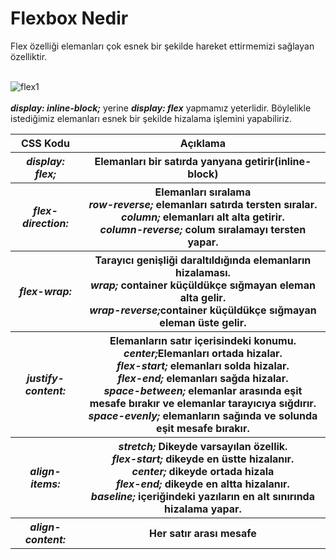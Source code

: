 <h1>Flexbox Nedir</h1>
Flex özelliği elemanları çok esnek bir şekilde hareket ettirmemizi sağlayan özelliktir. <br><br>

![flex1](https://user-images.githubusercontent.com/48285856/147812162-38f9d120-fb54-4528-a351-285e44d62bdf.png)
<br><br>
<b><i>display: inline-block;</i></b> yerine <b><i>display: flex</i></b> yapmamız yeterlidir. Böylelikle istediğimiz elemanları esnek bir şekilde hizalama işlemini yapabiliriz. <br>
<table>
<thead>
<tr>
<th>CSS Kodu</th>
<th>Açıklama</th>
</tr>
</thead>
<tbody>
<tr>
<th><b><i>display: flex;</i></b></th>
<th>Elemanları bir satırda yanyana getirir(inline-block)</th>
</tr>
<tr>
<th><b><i>flex-direction:</i></b></th>
<th>Elemanları sıralama<br>
<b><i>row-reverse;</i></b> elemanları satırda tersten sıralar.<br>
<b><i>column;</i></b> elemanları alt alta getirir. <br>
<b><i>column-reverse;</i></b> colum sıralamayı tersten yapar.<br>
</th>
</tr>
<tr>
<th><b><i>flex-wrap:</i></b></th>
<th>Tarayıcı genişliği daraltıldığında elemanların hizalaması.<br>
<b><i>wrap;</i></b> container küçüldükçe sığmayan eleman alta gelir.<br>
<b><i>wrap-reverse;</i></b>container küçüldükçe sığmayan eleman üste gelir.</th>
</tr>
<tr>
<th><b><i>justify-content: </i></b></th>
<th>Elemanların satır içerisindeki konumu.<br>
<b><i>center;</i></b>Elemanları ortada hizalar.<br>
<b><i>flex-start;</i></b> elemanları solda hizalar.<br>
<b><i>flex-end;</i></b> elemanları sağda hizalar.<br>
<b><i>space-between;</i></b> elemanlar arasında eşit mesafe bırakır ve elemanlar tarayıcıya sığdırır.<br>
<b><i>space-evenly;</i></b> elemanların sağında ve solunda eşit mesafe bırakır.<br>
</th>
</tr>
<tr>
<th><b><i>align-items:</i></b></th>
<th><b><i>stretch;</i></b> Dikeyde varsayılan özellik.<br>
<b><i>flex-start;</i></b> dikeyde en üstte hizalanır.<br>
<b><i>center;</i></b> dikeyde ortada hizala<br>
<b><i>flex-end;</i></b> dikeyde en altta hizalanır.<br>
<b><i>baseline;</i></b> içeriğindeki yazıların en alt      sınırında hizalama yapar.</th>
</tr>
<tr>
<th><b><i>align-content:</i></b></th>
<th>Her satır arası mesafe</th>
</tr>
</tbody>
</table>
